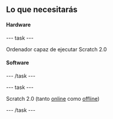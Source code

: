 ## Lo que necesitarás

#### Hardware

\--- task \---

Ordenador capaz de ejecutar Scratch 2.0

#### Software

\--- /task \---

\--- task \---

Scratch 2.0 (tanto [online](https://scratch.mit.edu/projects/editor/) como [offline](https://scratch.mit.edu/scratch2download/))

\--- /task \---